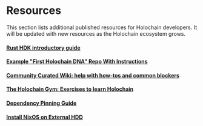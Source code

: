 # Resources

This section lists additional published resources for Holochain developers. It will be updated with new resources as the Holochain ecosystem grows.

<div class="h-tile-container">
    <div class="h-tile tile-alt tile-concepts">
        <a href="https://github.com/holochain/holochain/blob/develop/crates/hdk/README.md" target="_blank">
            <h4>Rust HDK introductory guide</h4>
        </a>
    </div>
    <div class="h-tile tile-alt tile-concepts">
        <a href="https://github.com/holochain/holochain-dna-build-tutorial" target="_blank">
            <h4>Example "First Holochain DNA" Repo With Instructions</h4>
        </a>
    </div>
    <div class="h-tile tile-alt tile-concepts">
        <a href="https://github.com/holochain-open-dev/wiki/wiki" target="_blank">
            <h4>Community Curated Wiki: help with how-tos and common blockers</h4>
        </a>
    </div>
    <div class="h-tile tile-alt tile-concepts">
        <a href="https://holochain-gym.github.io/developers/" target="_blank">
            <h4>The Holochain Gym: Exercises to learn Holochain</h4>
        </a>
    </div>
    <div class="h-tile tile-alt tile-concepts">
        <a href="dependency-pinning-guide">
            <h4>Dependency Pinning Guide</h4>
        </a>
    </div>
    <div class="h-tile tile-alt tile-concepts">
        <a href="install-nixos-on-external-hdd">
            <h4>Install NixOS on External HDD</h4>
        </a>
    </div>
</div>
